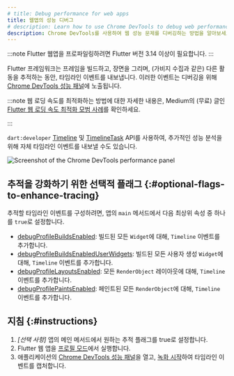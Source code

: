 ```yaml
---
# title: Debug performance for web apps
title: 웹앱의 성능 디버그
# description: Learn how to use Chrome DevTools to debug web performance issues.
description: Chrome DevTools를 사용하여 웹 성능 문제를 디버깅하는 방법을 알아보세요.
---
```


:::note
Flutter 웹앱을 프로파일링하려면 Flutter 버전 3.14 이상이 필요합니다.
:::

Flutter 프레임워크는 프레임을 빌드하고, 장면을 그리며, (가비지 수집과 같은) 다른 활동을 추적하는 동안, 
타임라인 이벤트를 내보냅니다. 
이러한 이벤트는 디버깅을 위해 [Chrome DevTools 성능 패널][Chrome DevTools performance panel]에 노출됩니다.

:::note
웹 로딩 속도를 최적화하는 방법에 대한 자세한 내용은, 
Medium의 (무료) 글인 [Flutter 웹 로딩 속도 최적화 모범 사례][article]를 확인하세요.

[article]: {{site.flutter-medium}}/best-practices-for-optimizing-flutter-web-loading-speed-7cc0df14ce5c
:::

`dart:developer` [Timeline][] 및 [TimelineTask][] API를 사용하여, 
추가적인 성능 분석을 위해 자체 타임라인 이벤트를 내보낼 수도 있습니다.

[Chrome DevTools performance panel]: https://developer.chrome.com/docs/devtools/performance
[Timeline]: {{site.api}}/flutter/dart-developer/Timeline-class.html
[TimelineTask]: {{site.api}}/flutter/dart-developer/TimelineTask-class.html

![Screenshot of the Chrome DevTools performance panel](/assets/images/docs/tools/devtools/chrome-devtools-performance-panel.png)

## 추적을 강화하기 위한 선택적 플래그 {:#optional-flags-to-enhance-tracing}

추적할 타임라인 이벤트를 구성하려면, 앱의 `main` 메서드에서 다음 최상위 속성 중 하나를 `true`로 설정합니다.

- [debugProfileBuildsEnabled][]: 빌드된 모든 `Widget`에 대해, `Timeline` 이벤트를 추가합니다.
- [debugProfileBuildsEnabledUserWidgets][]: 빌드된 모든 사용자 생성 `Widget`에 대해, `Timeline` 이벤트를 추가합니다.
- [debugProfileLayoutsEnabled][]: 모든 `RenderObject` 레이아웃에 대해, `Timeline` 이벤트를 추가합니다.
- [debugProfilePaintsEnabled][]: 페인트된 모든 `RenderObject`에 대해, `Timeline` 이벤트를 추가합니다.

[debugProfileBuildsEnabled]: {{site.api}}/flutter/widgets/debugProfileBuildsEnabled.html
[debugProfileBuildsEnabledUserWidgets]: {{site.api}}/flutter/widgets/debugProfileBuildsEnabledUserWidgets.html
[debugProfileLayoutsEnabled]: {{site.api}}/flutter/rendering/debugProfileLayoutsEnabled.html
[debugProfilePaintsEnabled]: {{site.api}}/flutter/rendering/debugProfilePaintsEnabled.html

## 지침 {:#instructions}

1. _[선택 사항]_ 앱의 메인 메서드에서 원하는 추적 플래그를 true로 설정합니다.
2. Flutter 웹 앱을 [프로필 모드][profile mode]에서 실행합니다.
3. 애플리케이션의 [Chrome DevTools 성능 패널][Chrome DevTools Performance panel]을 열고, [녹화 시작][start recording]하여 타임라인 이벤트를 캡처합니다.

[start recording]: https://developer.chrome.com/docs/devtools/performance/#record

[profile mode]: /testing/build-modes#profile
[Chrome DevTools performance panel]: https://developer.chrome.com/docs/devtools/performance
